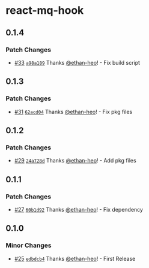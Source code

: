 # react-mq-hook

## 0.1.4

### Patch Changes

- [#33](https://github.com/ethan-heo/mq/pull/33) [`a98a189`](https://github.com/ethan-heo/mq/commit/a98a1896e8a82a06cd00320ea09c89bdade51f66) Thanks [@ethan-heo](https://github.com/ethan-heo)! - Fix build script

## 0.1.3

### Patch Changes

- [#31](https://github.com/ethan-heo/mq/pull/31) [`62acd04`](https://github.com/ethan-heo/mq/commit/62acd046d7ad49135a368dd71c4dedd05fd10836) Thanks [@ethan-heo](https://github.com/ethan-heo)! - Fix pkg files

## 0.1.2

### Patch Changes

- [#29](https://github.com/ethan-heo/mq/pull/29) [`24a728d`](https://github.com/ethan-heo/mq/commit/24a728def7c6ca31a9f44fe0652747d2b62315cd) Thanks [@ethan-heo](https://github.com/ethan-heo)! - Add pkg files

## 0.1.1

### Patch Changes

- [#27](https://github.com/ethan-heo/mq/pull/27) [`60b1d92`](https://github.com/ethan-heo/mq/commit/60b1d92154b0cc0fccb835f8af2e013df9bff8b9) Thanks [@ethan-heo](https://github.com/ethan-heo)! - Fix dependency

## 0.1.0

### Minor Changes

- [#25](https://github.com/ethan-heo/mq/pull/25) [`edbdcb4`](https://github.com/ethan-heo/mq/commit/edbdcb47b352778d6ec668c6d893c969f66a9a53) Thanks [@ethan-heo](https://github.com/ethan-heo)! - First Release
